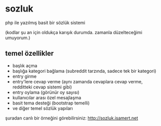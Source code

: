 # sozluk
php ile yazılmış basit bir sözlük sistemi

(kodlar şu an için oldukça karışık durumda. zamanla düzelteceğimi umuyorum.)

## temel özellikler
- başlık açma
- başlığa kategori bağlama (subreddit tarzında, sadece tek bir kategori)
- entry girme
- entry'lere cevap verme (aynı zamanda cevaplara cevap verme, redditteki cevap sistemi gibi)
- entry oylama (görünür oy sayısı)
- kullanıcılar arası özel mesajlaşma
- basit tema desteği (bootstrap temelli)
- ve diğer temel sözlük yapıları

şuradan canlı bir örneğini görebilirsiniz: http://sozluk.isamert.net
